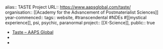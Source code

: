 alias:: TASTE Project
URL:: https://www.aapsglobal.com/taste/
organisation:: [[Academy for the Advancement of Postmaterialist Sciences]] 
year-commenced::
tags:: website, #transcendental #NDEs #[[mystical experience]], psi, psychic, paranormal
project:: [[X-Science]], 
public:: true

- [Taste – AAPS Global](https://www.aapsglobal.com/taste/)
-
-